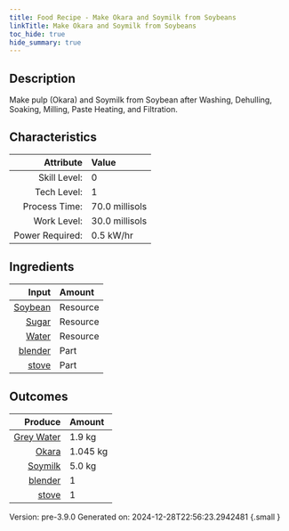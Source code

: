 ```yaml
---
title: Food Recipe - Make Okara and Soymilk from Soybeans
linkTitle: Make Okara and Soymilk from Soybeans
toc_hide: true
hide_summary: true
---
```


## Description
 Make pulp (Okara) and Soymilk from Soybean after&#10;&#9;&#9;&#9;Washing, Dehulling, Soaking, Milling, Paste&#10;&#9;&#9;&#9;Heating, and Filtration. 

## Characteristics

| Attribute      | Value |
|--------:|:------|
|Skill Level:|0|
|Tech Level:|1|
|Process Time:|70.0 millisols|
|Work Level:|30.0 millisols|
|Power Required:|0.5 kW/hr|

## Ingredients

| Input      | Amount |
|--------:|:------|
|[Soybean](/docs/definitions/resource/soybean)|Resource|0.95 kg|
|[Sugar](/docs/definitions/resource/sugar)|Resource|0.0465 kg|
|[Water](/docs/definitions/resource/water)|Resource|10.5 kg|
|[blender](/docs/definitions/part/blender)|Part|1|
|[stove](/docs/definitions/part/stove)|Part|1|

## Outcomes


| Produce      | Amount |
|--------:|:------|
|[Grey Water](/docs/definitions/resource/grey-water)|1.9 kg|
|[Okara](/docs/definitions/resource/okara)|1.045 kg|
|[Soymilk](/docs/definitions/resource/soymilk)|5.0 kg|
|[blender](/docs/definitions/part/blender)|1|
|[stove](/docs/definitions/part/stove)|1|


Version: pre-3.9.0 Generated on: 2024-12-28T22:56:23.2942481
{.small }

